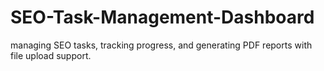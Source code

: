 # SEO-Task-Management-Dashboard
managing SEO tasks, tracking progress, and generating PDF reports with file upload support.
